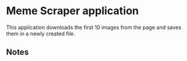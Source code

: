 # Meme Scraper application

This application downloads the first 10 images from the page and saves them in a newly created file.

## Notes
